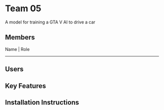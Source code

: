 # Team 05
A model for training a GTA V AI to drive a car

## Members
Name | Role
----- ------

## Users

## Key Features


## Installation Instructions
